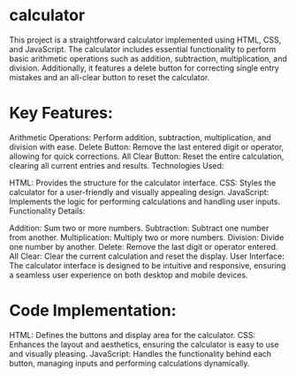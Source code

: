 # calculator
This project is a straightforward calculator implemented using HTML, CSS, and JavaScript. The calculator includes essential functionality to perform basic arithmetic operations such as addition, subtraction, multiplication, and division. Additionally, it features a delete button for correcting single entry mistakes and an all-clear button to reset the calculator.

# Key Features:

Arithmetic Operations: Perform addition, subtraction, multiplication, and division with ease.
Delete Button: Remove the last entered digit or operator, allowing for quick corrections.
All Clear Button: Reset the entire calculation, clearing all current entries and results.
Technologies Used:

HTML: Provides the structure for the calculator interface.
CSS: Styles the calculator for a user-friendly and visually appealing design.
JavaScript: Implements the logic for performing calculations and handling user inputs.
Functionality Details:

Addition: Sum two or more numbers.
Subtraction: Subtract one number from another.
Multiplication: Multiply two or more numbers.
Division: Divide one number by another.
Delete: Remove the last digit or operator entered.
All Clear: Clear the current calculation and reset the display.
User Interface:
The calculator interface is designed to be intuitive and responsive, ensuring a seamless user experience on both desktop and mobile devices.

# Code Implementation:

HTML: Defines the buttons and display area for the calculator.
CSS: Enhances the layout and aesthetics, ensuring the calculator is easy to use and visually pleasing.
JavaScript: Handles the functionality behind each button, managing inputs and performing calculations dynamically.

